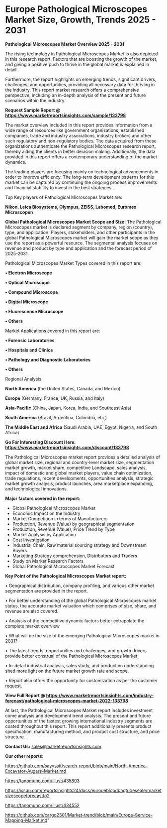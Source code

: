  # Europe Pathological Microscopes Market Size, Growth, Trends 2025 - 2031

<Strong> Pathological Microscopes Market Overview 2025 - 2031</strong>

The rising technology in Pathological Microscopes Market is also depicted in this research report. Factors that are boosting the growth of the market, and giving a positive push to thrive in the global market is explained in detail.

Furthermore, the report highlights on emerging trends, significant drivers, challenges, and opportunities, providing all necessary data for thriving in the industry. This report market research offers a comprehensive perspective, including an in-depth analysis of the present and future scenarios within the industry.

<strong>Request Sample Report @ <a href=https://www.marketreportsinsights.com/sample/133798>https://www.marketreportsinsights.com/sample/133798</a></strong>

The market overview included in this report provides information from a wide range of resources like government organizations, established companies, trade and industry associations, industry brokers and other such regulatory and non-regulatory bodies. The data acquired from these organizations authenticate the Pathological Microscopes research report, thereby aiding the clients in better decision making. Additionally, the data provided in this report offers a contemporary understanding of the market dynamics.

The leading players are focusing mainly on technological advancements in order to improve efficiency. The long-term development patterns for this market can be captured by continuing the ongoing process improvements and financial stability to invest in the best strategies.

Top Key players of Pathological Microscopes Market are:

<strong>Nikon, Leica Biosystems, Olympus, ZEISS, Labomed, Euromex Microscopen</strong>

<strong><b>Global Pathological Microscopes Market Scope and Size:</b></strong>
The Pathological Microscopes market is declared segment by company, region (country), type, and application. Players, stakeholders, and other participants in the global Pathological Microscopes market will gain the market scope as they use the report as a powerful resource. The segmental analysis focuses on revenue and product by type and application and the forecast period of 2025-2031.

Pathological Microscopes Market Types covered in this report are:

<strong>• Electron Microscope

• Optical Microscope

• Compound Microscope

• Digital Microscope

• Fluorescence Microscope

• Others</strong>

Market Applications covered in this report are:

<strong>• Forensic Laboratories

• Hospitals and Clinics

• Pathology and Diagnostic Laboratories

• Others</strong> 

Regional Analysis

<strong>North America</strong> (the United States, Canada, and Mexico)

<strong>Europe</strong> (Germany, France, UK, Russia, and Italy)

<strong>Asia-Pacific</strong> (China, Japan, Korea, India, and Southeast Asia)

<strong>South America</strong> (Brazil, Argentina, Colombia, etc.)

<strong>The Middle East and Africa</strong> (Saudi Arabia, UAE, Egypt, Nigeria, and South Africa)

<strong>Go For Interesting Discount Here: <a href=https://www.marketreportsinsights.com/discount/133798>https://www.marketreportsinsights.com/discount/133798</a></strong>

The Pathological Microscopes market report provides a detailed analysis of global market size, regional and country-level market size, segmentation market growth, market share, competitive Landscape, sales analysis, impact of domestic and global market players, value chain optimization, trade regulations, recent developments, opportunities analysis, strategic market growth analysis, product launches, area marketplace expanding, and technological innovations.

<strong><b>Major factors covered in the report:</b></strong>
<ul>
  <li>Global Pathological Microscopes Market </li>
  <li>Economic Impact on the Industry</li>
  <li>Market Competition in terms of Manufacturers</li>
  <li>Production, Revenue (Value) by geographical segmentation</li>
  <li>Production, Revenue (Value), Price Trend by Type</li>
  <li>Market Analysis by Application</li>
  <li>Cost Investigation</li>
  <li>Industrial Chain, Raw material sourcing strategy and Downstream Buyers</li>
  <li>Marketing Strategy comprehension, Distributors and Traders</li>
  <li>Study on Market Research Factors</li>
  <li>Global Pathological Microscopes Market Forecast</li>
</ul>

<strong><b>Key Point of the Pathological Microscopes Market report:</b></strong>

• Geographical distribution, company profiling, and various other market segmentation are provided in the report.

• For better understanding of the global Pathological Microscopes market status, the accurate market valuation which comprises of size, share, and revenue are also covered.

• Analysis of the competitive dynamic factors better extrapolate the complete market overview

• What will be the size of the emerging Pathological Microscopes market in 2031?

• The latest trends, opportunities and challenges, and growth drivers provide better construal of the Pathological Microscopes Market.

• In-detail industrial analysis, sales study, and production understanding shed more light on the future market growth rate and scope.

• Report also offers the opportunity for customization as per the customer request.

<strong><b>View Full Report @ <a href=https://www.marketreportsinsights.com/industry-forecast/pathological-microscopes-market-2022-133798>https://www.marketreportsinsights.com/industry-forecast/pathological-microscopes-market-2022-133798</a></b></strong>


At last, the Pathological Microscopes Market report includes investment come analysis and development trend analysis. The present and future opportunities of the fastest growing international industry segments are coated throughout this report. This report additionally presents product specification, manufacturing method, and product cost structure, and price structure.

<strong>Contact Us:</strong>
sales@marketreportsinsights.com

<strong>Our other reports:</strong>

<a href=https://github.com/sayysaif/search-report/blob/main/North-America-Excavator-Augers-Market.md>https://github.com/sayysaif/search-report/blob/main/North-America-Excavator-Augers-Market.md</a>

<a href=https://tanomuno.com/illust/435803>https://tanomuno.com/illust/435803</a>

<a href=https://issuu.com/reportsinsights24/docs/europebloodbagtubesealermarketsizescopeforecastto2>https://issuu.com/reportsinsights24/docs/europebloodbagtubesealermarketsizescopeforecastto2</a>

<a href=https://tanomuno.com/illust/434552>https://tanomuno.com/illust/434552</a>

<a href=https://github.com/cargo2301/Market-trend/blob/main/Europe-Service-Mapping-Market.md>https://github.com/cargo2301/Market-trend/blob/main/Europe-Service-Mapping-Market.md</a>"

